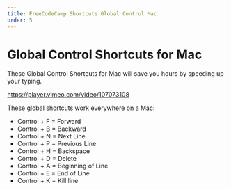 ```yaml
---
title: FreeCodeCamp Shortcuts Global Control Mac
order: 5
---
```

# Global Control Shortcuts for Mac

These Global Control Shortcuts for Mac will save you hours by speeding up your typing.

https://player.vimeo.com/video/107073108

These global shortcuts work everywhere on a Mac:

- Control + F = Forward
- Control + B = Backward
- Control + N = Next Line
- Control + P = Previous Line
- Control + H = Backspace
- Control + D = Delete
- Control + A = Beginning of Line
- Control + E = End of Line
- Control + K = Kill line
